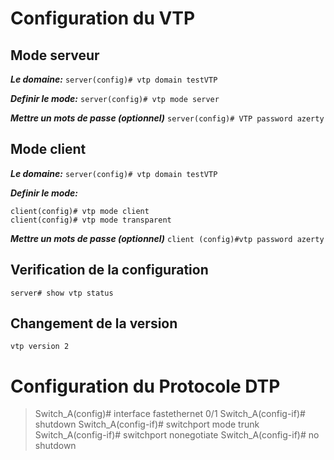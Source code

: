 # Configuration du VTP

## Mode serveur
***Le domaine:***
`server(config)# vtp domain testVTP`

***Definir le mode:***
`server(config)# vtp mode server`

***Mettre un mots de passe (optionnel)***
`server(config)# VTP password azerty`

## Mode client
***Le domaine:***
`server(config)# vtp domain testVTP`

***Definir le mode:***
```
client(config)# vtp mode client
client(config)# vtp mode transparent
```
***Mettre un mots de passe (optionnel)***
`client (config)#vtp password azerty`

## Verification de la configuration
`server# show vtp status`

## Changement de la version
`vtp version 2`

# Configuration du Protocole DTP
> Switch_A(config)# interface fastethernet 0/1
> Switch_A(config-if)# shutdown
> Switch_A(config-if)# switchport mode trunk
> Switch_A(config-if)# switchport nonegotiate
> Switch_A(config-if)# no shutdown
